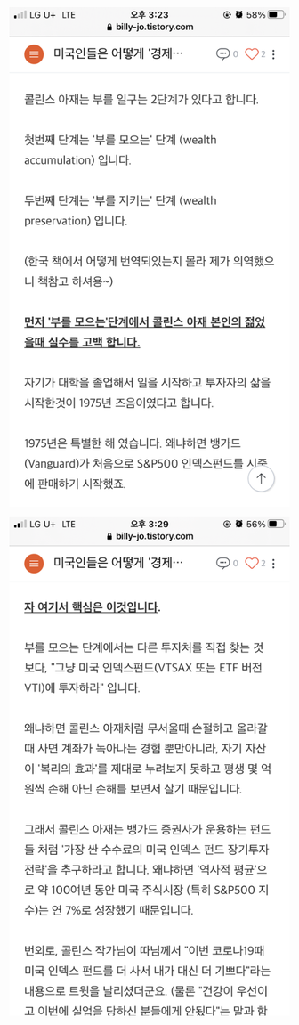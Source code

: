 ![](Assets/192519C2-0BD9-4D72-843B-CD9C29529815.png)

![](Assets/06B9A1CE-3580-4012-AE96-86CB24D0B715.png)